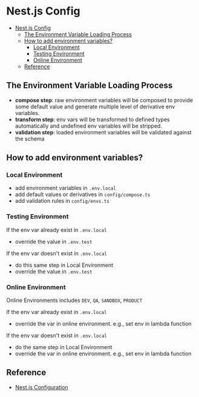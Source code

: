 
# Nest.js Config
- [Nest.js Config](#nestjs-config)
  - [The Environment Variable Loading Process](#the-environment-variable-loading-process)
  - [How to add environment variables?](#how-to-add-environment-variables)
    - [Local Environment](#local-environment)
    - [Testing Environment](#testing-environment)
    - [Online Environment](#online-environment)
  - [Reference](#reference)

## The Environment Variable Loading Process
- **compose step**: raw environment variables will be composed to provide some default value and generate multiple level of derivative env variables.
- **transform step**: env vars will be transformed to defined types automatically and undefined env variables will be stripped.
- **validation step**: loaded environment variables will be validated against the schema

## How to add environment variables?

### Local Environment
- add environment variables in `.env.local`
- add default values or derivatives in `config/compose.ts`
- add validation rules in `config/envs.ts`

### Testing Environment
If the env var already exist in `.env.local`
- override the value in `.env.test`

If the env var doesn't exist in `.env.local`
- do this same step in Local Environment
- override the value in `.env.test`

### Online Environment
Online Environments includes `DEV`, `QA`, `SANDBOX`, `PRODUCT`

If the env var already exist in `.env.local`
- override the var in online environment. e.g., set env in lambda function

If the env var doesn't exist in `.env.local`
- do the same step in Local Environment
- override the var in online environment. e.g., set env in lambda function


## Reference
- [Nest.js Configuration](https://docs.nestjs.com/techniques/configuration)
